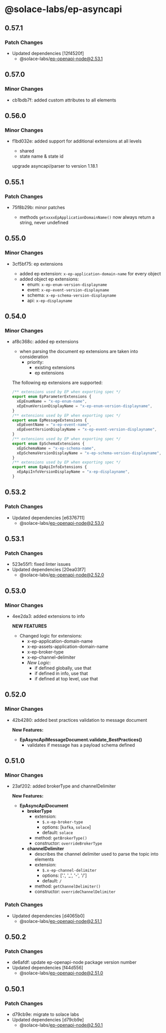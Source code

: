 # @solace-labs/ep-asyncapi

## 0.57.1

### Patch Changes

- Updated dependencies [12f4520f]
  - @solace-labs/ep-openapi-node@2.53.1

## 0.57.0

### Minor Changes

- cb1bdb7f: added custom attributes to all elements

## 0.56.0

### Minor Changes

- f1bd032e: added support for additional extensions at all levels

  - shared
  - state name & state id

  upgrade asyncapi/parser to version 1.18.1

## 0.55.1

### Patch Changes

- 75f8b29b: minor patches

  - methods `getxxxxEpApplicationDomainName()` now always return a string, never undefined

## 0.55.0

### Minor Changes

- 3cf5bf75: ep extensions

  - added ep extension: `x-ep-application-domain-name` for every object
  - added object ep extensions:
    - enum: `x-ep-enum-version-displayname`
    - event: `x-ep-event-version-displayname`
    - schema: `x-ep-schema-version-displayname`
    - api: `x-ep-displayname`

## 0.54.0

### Minor Changes

- af8c368c: added ep extensions

  - when parsing the document ep extensions are taken into consideration
    - priority:
      - existing extensions
      - ep extensions

  The following ep extensions are supported:

  ```typescript
  /** extensions used by EP when exporting spec */
  export enum EpParameterExtensions {
    xEpEnumName = "x-ep-enum-name",
    xEpEnumVersionDisplayName = "x-ep-enum-version-displayname",
  }
  /** extensions used by EP when exporting spec */
  export enum EpMessageExtensions {
    xEpEventName = "x-ep-event-name",
    xEpEventVersionDisplayName = "x-ep-event-version-displayname",
  }
  /** extensions used by EP when exporting spec */
  export enum EpSchemaExtensions {
    xEpSchemaName = "x-ep-schema-name",
    xEpSchemaVersionDisplayName = "x-ep-schema-version-displayname",
  }
  /** extensions used by EP when exporting spec */
  export enum EpApiInfoExtensions {
    xEpApiInfoVersionDisplayName = "x-ep-displayname",
  }
  ```

## 0.53.2

### Patch Changes

- Updated dependencies [e6376711]
  - @solace-labs/ep-openapi-node@2.53.0

## 0.53.1

### Patch Changes

- 523e55f1: fixed linter issues
- Updated dependencies [20ea03f7]
  - @solace-labs/ep-openapi-node@2.52.0

## 0.53.0

### Minor Changes

- 4ee2da3: added extensions to info

  **NEW FEATURES**

  - Changed logic for extensions:
    - x-ep-application-domain-name
    - x-ep-assets-application-domain-name
    - x-ep-broker-type
    - x-ep-channel-delimiter
    - _New Logic_:
      - if defined globally, use that
      - if defined in info, use that
      - if defined at top level, use that

## 0.52.0

### Minor Changes

- 42b4280: added best practices validation to message document

  **New Features:**

  - **EpAsyncApiMessageDocument.validate_BestPractices()**
    - validates if message has a payload schema defined

## 0.51.0

### Minor Changes

- 23af202: added brokerType and channelDelimiter

  **New Features:**

  - **EpAsyncApiDocument**
    - **brokerType**
      - extension:
        - `$.x-ep-broker-type`
        - options: [`kafka`, `solace`]
        - default: `solace`
      - method: `getBrokerType()`
      - constructor: `overrideBrokerType`
    - **channelDelimiter**
      - describes the channel delimiter used to parse the topic into elements
      - extension:
        - `$.x-ep-channel-delimiter`
        - options: ['.', '_', '-', '/']
        - default: `/`
      - method: `getChannelDelimiter()`
      - constructor: `overrideChannelDelimiter`

### Patch Changes

- Updated dependencies [d4065b0]
  - @solace-labs/ep-openapi-node@2.51.1

## 0.50.2

### Patch Changes

- de6afdf: update ep-openapi-node package version number
- Updated dependencies [f44d556]
  - @solace-labs/ep-openapi-node@2.51.0

## 0.50.1

### Patch Changes

- d79cb9e: migrate to solace labs
- Updated dependencies [d79cb9e]
  - @solace-labs/ep-openapi-node@2.50.1
